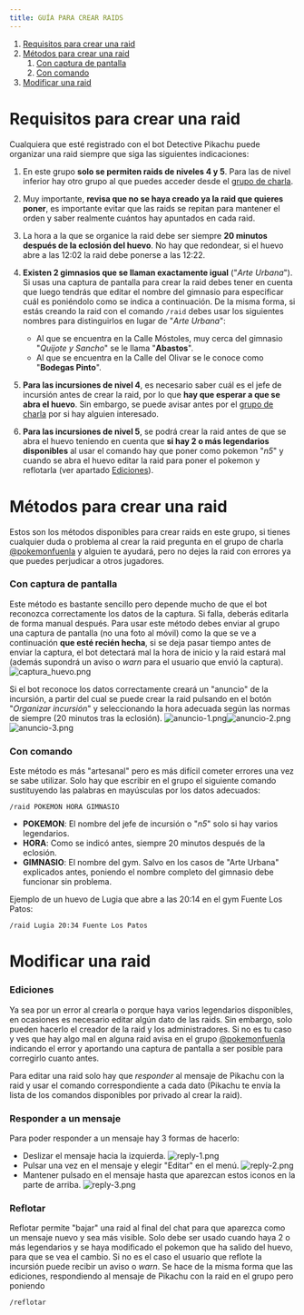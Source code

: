 ```yaml
---
title: GUÍA PARA CREAR RAIDS
---
```

1. [Requisitos para crear una raid](#requisitos-para-crear-una-raid)
2. [Métodos para crear una raid](#métodos-para-crear-una-raid)
    1. [Con captura de pantalla](#con-captura-de-pantalla)
    2. [Con comando](#con-comando)
3. [Modificar una raid](#modificar-una-raid)
    

# Requisitos para crear una raid
Cualquiera que esté registrado con el bot Detective Pikachu puede organizar una raid siempre que siga las siguientes indicaciones:

1. En este grupo **solo se permiten raids de niveles 4 y 5**. Para las de nivel inferior hay otro grupo al que puedes acceder desde el [grupo de charla](https://t.me/pokemonfuenla).

2. Muy importante, **revisa que no se haya creado ya la raid que quieres poner**, es importante evitar que las raids se repitan para mantener el orden y saber realmente cuántos hay apuntados en cada raid.

3. La hora a la que se organice la raid debe ser siempre **20 minutos después de la eclosión del huevo**. No hay que redondear, si el huevo abre a las 12:02 la raid debe ponerse a las 12:22.

4. **Existen 2 gimnasios que se llaman exactamente igual** ("*Arte Urbana*"). Si usas una captura de pantalla para crear la raid debes tener en cuenta que luego tendrás que editar el nombre del gimnasio para especificar cuál es poniéndolo como se indica a continuación. De la misma forma, si estás creando la raid con el comando `/raid` debes usar los siguientes nombres para distinguirlos en lugar de "*Arte Urbana*":

    - Al que se encuentra en la Calle Móstoles, muy cerca del gimnasio "*Quijote y Sancho*" se le llama "**Abastos**".
    - Al que se encuentra en la Calle del Olivar se le conoce como "**Bodegas Pinto**".  

5. **Para las incursiones de nivel 4**, es necesario saber cuál es el jefe de incursión antes de crear la raid, por lo que **hay que esperar a que se abra el huevo**. Sin embargo, se puede avisar antes por el [grupo de charla](https://t.me/pokemonfuenla) por si hay alguien interesado.

6. **Para las incursiones de nivel 5**, se podrá crear la raid antes de que se abra el huevo teniendo en cuenta que **si hay 2 o más legendarios disponibles** al usar el comando hay que poner como pokemon "*n5*" y cuando se abra el huevo editar la raid para poner el pokemon y reflotarla (ver apartado [Ediciones](#ediciones)).

# Métodos para crear una raid
Estos son los métodos disponibles para crear raids en este grupo, si tienes cualquier duda o problema al crear la raid pregunta en el grupo de charla [@pokemonfuenla](https://t.me/pokemonfuenla) y alguien te ayudará, pero no dejes la raid con errores ya que puedes perjudicar a otros jugadores.

### Con captura de pantalla
Este método es bastante sencillo pero depende mucho de que el bot reconozca correctamente los datos de la captura. Si falla, deberás editarla de forma manual después. 
Para usar este método debes enviar al grupo una captura de pantalla (no una foto al móvil) como la que se ve a continuación **que esté recién hecha**, si se deja pasar tiempo antes de enviar la captura, el bot detectará mal la hora de inicio y la raid estará mal (además supondrá un aviso o *warn* para el usuario que envió la captura).  
![captura_huevo.png](images/captura_huevo.png)

Si el bot reconoce los datos correctamente creará un "anuncio" de la incursión, a partir del cual se puede crear la raid pulsando en el botón "*Organizar incursión*" y seleccionando la hora adecuada según las normas de siempre (20 minutos tras la eclosión).
![anuncio-1.png](images/anuncio-1.png)![anuncio-2.png](images/anuncio-2.png)![anuncio-3.png](images/anuncio-3.png)

### Con comando
Este método es más "artesanal" pero es más difícil cometer errores una vez se sabe utilizar. Solo hay que escribir en el grupo el siguiente comando sustituyendo las palabras en mayúsculas por los datos adecuados:
~~~
/raid POKEMON HORA GIMNASIO
~~~
- **POKEMON**: El nombre del jefe de incursión o "*n5*" solo si hay varios legendarios.
- **HORA**: Como se indicó antes, siempre 20 minutos después de la eclosión.
- **GIMNASIO**: El nombre del gym. Salvo en los casos de "Arte Urbana" explicados antes, poniendo el nombre completo del gimnasio debe funcionar sin problema.

Ejemplo de un huevo de Lugia que abre a las 20:14 en el gym Fuente Los Patos:
~~~
/raid Lugia 20:34 Fuente Los Patos
~~~
# Modificar una raid
### Ediciones
Ya sea por un error al crearla o porque haya varios legendarios disponibles, en ocasiones es necesario editar algún dato de las raids. Sin embargo, solo pueden hacerlo el creador de la raid y los administradores. Si no es tu caso y ves que hay algo mal en alguna raid avisa en el grupo [@pokemonfuenla](https://t.me/pokemonfuenla) indicando el error y aportando una captura de pantalla a ser posible para corregirlo cuanto antes.

Para editar una raid solo hay que *responder* al mensaje de Pikachu con la raid y usar el comando correspondiente a cada dato (Pikachu te envía la lista de los comandos disponibles por privado al crear la raid).

### Responder a un mensaje
Para poder responder a un mensaje hay 3 formas de hacerlo:
- Deslizar el mensaje hacia la izquierda.
![reply-1.png](images/reply-1.png)
- Pulsar una vez en el mensaje y elegir "Editar" en el menú.
![reply-2.png](images/reply-2.png)
- Mantener pulsado en el mensaje hasta que aparezcan estos iconos en la parte de arriba.
![reply-3.png](images/reply-3.png)

### Reflotar
Reflotar permite "bajar" una raid al final del chat para que aparezca como un mensaje nuevo y sea más visible. Solo debe ser usado cuando haya 2 o más legendarios y se haya modificado el pokemon que ha salido del huevo, para que se vea el cambio. Si no es el caso el usuario que reflote la incursión puede recibir un aviso o *warn*.
Se hace de la misma forma que las ediciones, respondiendo al mensaje de Pikachu con la raid en el grupo pero poniendo
~~~
/reflotar
~~~
